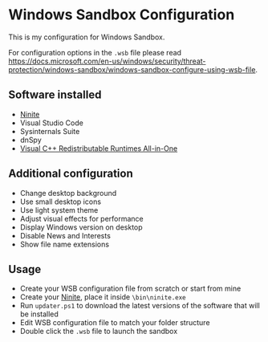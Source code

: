 # Windows Sandbox Configuration

This is my configuration for Windows Sandbox.

For configuration options in the `.wsb` file please read <https://docs.microsoft.com/en-us/windows/security/threat-protection/windows-sandbox/windows-sandbox-configure-using-wsb-file>.

## Software installed

- [Ninite](https://ninite.com/)
- Visual Studio Code
- Sysinternals Suite
- dnSpy
- [Visual C++ Redistributable Runtimes All-in-One](https://www.techpowerup.com/download/visual-c-redistributable-runtime-package-all-in-one/)

## Additional configuration

- Change desktop background
- Use small desktop icons
- Use light system theme
- Adjust visual effects for performance
- Display Windows version on desktop
- Disable News and Interests
- Show file name extensions

## Usage

- Create your WSB configuration file from scratch or start from mine
- Create your [Ninite](https://ninite.com/), place it inside `\bin\ninite.exe`
- Run `updater.ps1` to download the latest versions of the software that will be installed
- Edit WSB configuration file to match your folder structure
- Double click the `.wsb` file to launch the sandbox
